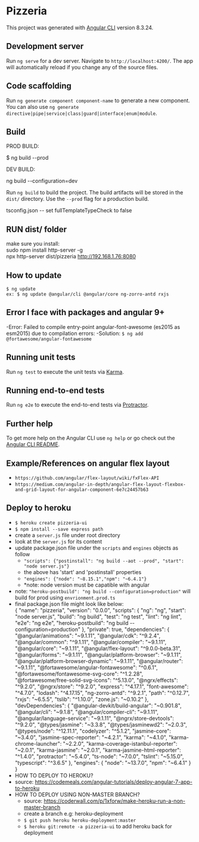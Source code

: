 # Pizzeria

This project was generated with [Angular CLI](https://github.com/angular/angular-cli) version 8.3.24.

## Development server

Run `ng serve` for a dev server. Navigate to `http://localhost:4200/`. The app will automatically reload if you change any of the source files.

## Code scaffolding

Run `ng generate component component-name` to generate a new component. You can also use `ng generate directive|pipe|service|class|guard|interface|enum|module`.

## Build
PROD BUILD: 

$ ng build --prod

DEV BUILD:

ng build --configuration=dev

Run `ng build` to build the project. The build artifacts will be stored in the `dist/` directory. Use the `--prod` flag for a production build.

tsconfig.json -- set fullTemplateTypeCheck to false

## RUN dist/ folder
make sure you install:<br>
sudo npm install http-server -g <br>
npx http-server dist/pizzeria
http://192.168.1.76:8080

## How to update 
```$ ng update```<br />
```ex: $ ng update @angular/cli @angular/core ng-zorro-antd rxjs```

## Error I face with packages and angular 9+
-Error: Failed to compile entry-point angular-font-awesome (es2015 as esm2015) due to compilation errors:
-Solution: ```$ ng add @fortawesome/angular-fontawesome```

## Running unit tests

Run `ng test` to execute the unit tests via [Karma](https://karma-runner.github.io).

## Running end-to-end tests

Run `ng e2e` to execute the end-to-end tests via [Protractor](http://www.protractortest.org/).

## Further help

To get more help on the Angular CLI use `ng help` or go check out the [Angular CLI README](https://github.com/angular/angular-cli/blob/master/README.md).


## Example/References on angular flex layout
- ```https://github.com/angular/flex-layout/wiki/fxFlex-API```
- ```https://medium.com/angular-in-depth/angular-flex-layout-flexbox-and-grid-layout-for-angular-component-6e7c24457b63```

## Deploy to heroku
- ```$ heroku create pizzeria-ui```
- ```$ npm install --save express path```
- create a `server.js` file under root directory
- look at the `server.js` for its content
- update package.json file under the `scripts` and `engines` objects as follow
    - ```"scripts": {"postinstall": "ng build --aot --prod", "start": "node server.js"}```
    - the above has 'start' and 'postinstall' properties 
    - ```"engines": {"node": "~8.15.1","npm": "~6.4.1"}```
    - *note: node version must be capatible with angular
- note: ```"heroku-postbuild": "ng build --configuration=production"``` will build for prod using `envrionment.prod.ts`
- final package.json file might look like below:<br />
{
  "name": "pizzeria",
  "version": "0.0.0",
  "scripts": {
    "ng": "ng",
    "start": "node server.js",
    "build": "ng build",
    "test": "ng test",
    "lint": "ng lint",
    "e2e": "ng e2e",
    "heroku-postbuild": "ng build --configuration=production"
  },
  "private": true,
  "dependencies": {
    "@angular/animations": "~9.1.11",
    "@angular/cdk": "^9.2.4",
    "@angular/common": "^9.1.11",
    "@angular/compiler": "~9.1.11",
    "@angular/core": "~9.1.11",
    "@angular/flex-layout": "^9.0.0-beta.31",
    "@angular/forms": "~9.1.11",
    "@angular/platform-browser": "~9.1.11",
    "@angular/platform-browser-dynamic": "~9.1.11",
    "@angular/router": "~9.1.11",
    "@fortawesome/angular-fontawesome": "^0.6.1",
    "@fortawesome/fontawesome-svg-core": "^1.2.28",
    "@fortawesome/free-solid-svg-icons": "^5.13.0",
    "@ngrx/effects": "^9.2.0",
    "@ngrx/store": "^9.2.0",
    "express": "^4.17.1",
    "font-awesome": "^4.7.0",
    "lodash": "^4.17.15",
    "ng-zorro-antd": "^9.2.1",
    "path": "^0.12.7",
    "rxjs": "~6.5.5",
    "tslib": "^1.10.0",
    "zone.js": "~0.10.2"
  },
  "devDependencies": {
    "@angular-devkit/build-angular": "~0.901.8",
    "@angular/cli": "~9.1.8",
    "@angular/compiler-cli": "~9.1.11",
    "@angular/language-service": "~9.1.11",
    "@ngrx/store-devtools": "^9.2.0",
    "@types/jasmine": "~3.3.8",
    "@types/jasminewd2": "~2.0.3",
    "@types/node": "^12.11.1",
    "codelyzer": "^5.1.2",
    "jasmine-core": "~3.4.0",
    "jasmine-spec-reporter": "~4.2.1",
    "karma": "~4.1.0",
    "karma-chrome-launcher": "~2.2.0",
    "karma-coverage-istanbul-reporter": "~2.0.1",
    "karma-jasmine": "~2.0.1",
    "karma-jasmine-html-reporter": "^1.4.0",
    "protractor": "~5.4.0",
    "ts-node": "~7.0.0",
    "tslint": "~5.15.0",
    "typescript": "^3.6.5"
  },
  "engines": {
    "node": "~13.7.0",
    "npm": "~6.4.1"
  }
}
- HOW TO DEPLOY TO HEROKU?
- source: https://codemeals.com/angular-tutorials/deploy-angular-7-app-to-heroku
- HOW TO DEPLOY USING NON-MASTER BRANCH?
  - source: https://coderwall.com/p/1xforw/make-heroku-run-a-non-master-branch
  - create a branch e.g: heroku-deployment
  - ```$ git push heroku heroku-deployment:master```
  - ```$ heroku git:remote -a pizzeria-ui``` to add heroku back for deployment 